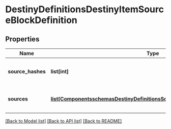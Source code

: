 # DestinyDefinitionsDestinyItemSourceBlockDefinition

## Properties
Name | Type | Description | Notes
------------ | ------------- | ------------- | -------------
**source_hashes** | **list[int]** | The list of hash identifiers for Reward Sources that hint where the item can be found (DestinyRewardSourceDefinition). | [optional] 
**sources** | [**list[ComponentsschemasDestinyDefinitionsSourcesDestinyItemSourceDefinition]**](ComponentsschemasDestinyDefinitionsSourcesDestinyItemSourceDefinition.md) | A collection of details about the stats that were computed for the ways we found that the itemcould be spawned. | [optional] 

[[Back to Model list]](../README.md#documentation-for-models) [[Back to API list]](../README.md#documentation-for-api-endpoints) [[Back to README]](../README.md)


